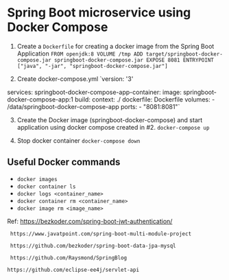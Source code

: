 # Spring Boot microservice using Docker Compose

1. Create a `Dockerfile` for creating a docker image from the Spring Boot Application
`FROM openjdk:8
VOLUME /tmp
ADD target/springboot-docker-compose.jar springboot-docker-compose.jar
EXPOSE 8081
ENTRYPOINT ["java", "-jar", "springboot-docker-compose.jar"]`

2. Create docker-compose.yml 
`version: '3'

services:
  springboot-docker-compose-app-container:
    image: springboot-docker-compose-app:1
    build:
      context: ./
      dockerfile: Dockerfile
    volumes:
      - /data/springboot-docker-compose-app
    ports:
      - "8081:8081"`


3. Create the Docker image (springboot-docker-compose) and start application using docker compose created in #2.
`docker-compose up`

4. Stop docker container
`docker-compose down`


## Useful Docker commands
- `docker images`
- `docker container ls`
- `docker logs <container_name>`
- `docker container rm <container_name>`
- `docker image rm <image_name>`

Ref: 
     https://bezkoder.com/spring-boot-jwt-authentication/

     https://www.javatpoint.com/spring-boot-multi-module-project

     https://github.com/bezkoder/spring-boot-data-jpa-mysql

     https://github.com/Raysmond/SpringBlog

    https://github.com/eclipse-ee4j/servlet-api